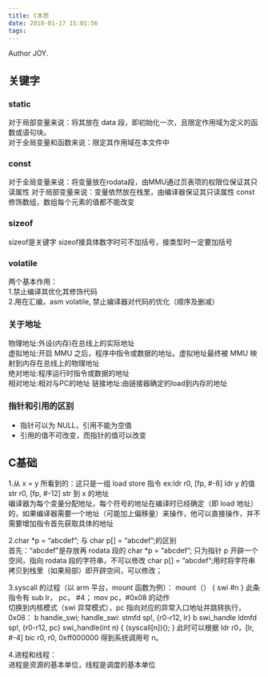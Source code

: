 ```yaml
---
title: C本质
date: 2018-01-17 15:01:56
tags:
---
```


Author JOY.
<!-- excerpt -->

## 关键字
### static
对于局部变量来说：将其放在 data 段，即初始化一次，且限定作用域为定义的函数或语句块。   
对于全局变量和函数来说：限定其作用域在本文件中

### const
对于全局变量来说：将变量放在rodata段，由MMU通过页表项的权限位保证其只读属性
对于局部变量来说：变量依然放在栈里，由编译器保证其只读属性
const 修饰数组，数组每个元素的值都不能改变

### sizeof
sizeof是关键字
sizeof接具体数字时可不加括号，接类型时一定要加括号

### volatile
两个基本作用：   
1.禁止编译其优化其修饰代码   
2.用在汇编，asm volatile, 禁止编译器对代码的优化（顺序及删减）

### 关于地址
物理地址:外设(内存)在总线上的实际地址    
虚拟地址:开启 MMU 之后，程序中指令或数据的地址。虚拟地址最终被 MMU 映射到内存在总线上的物理地址  
绝对地址:程序运行时指令或数据的地址    
相对地址:相对与PC的地址
链接地址:由链接器确定的load到内存的地址

### 指针和引用的区别
* 指针可以为 NULL，引用不能为空值
* 引用的值不可改变，而指针的值可以改变

## C基础

1.从 x = y 所看到的：这只是一组 load store 指令
ex:ldr r0, [fp, #-8] ldr y 的值 str r0, [fp, #-12] str 到 x 的地址   
编译器为每个变量分配地址，每个符号的地址在编译时已经确定（即 load 地址）的，如果编译器需要一个地址（可能加上偏移量）来操作，他可以直接操作，并不需要增加指令首先获取具体的地址   

2.char *p = “abcdef”; 与 char p[] = “abcdef”;的区别   
首先：“abcdef”是存放再 rodata 段的 char *p = “abcdef”; 只为指针 p 开辟一个空间，指向 rodata 段的字符串，不可以修改 char p[] = “abcdef”;用时将字符串拷贝到栈里（如果局部）即开辟空间，可以修改；   

3.syscall 的过程（以 arm 平台，mount 函数为例）：
mount（） {
  swi #n
}
此条指令有 sub lr， pc， #4； mov pc，#0x08 的动作  
切换到内核模式（swi 异常模式），pc 指向对应的异常入口地址并跳转执行， 0x08： b handle_swi;
handle_swi: stmfd sp!, {r0-r12, lr} b swi_handle ldmfd sp!, {r0-r12, pc}
swi_handle(int n) {
  (syscall[n])();
}
此时可以根据 ldr r0，[lr, #-4] bic r0, r0, 0xff000000 得到系统调用号 n。

4.进程和线程：   
进程是资源的基本单位，线程是调度的基本单位
